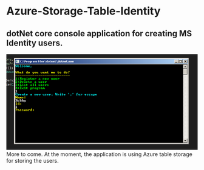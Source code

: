 # Azure-Storage-Table-Identity
## dotNet core console application for creating MS Identity users.
![alt tag](https://github.com/nilsjc/Azure-Storage-Table-Identity/blob/master/IdentityCoreApp.PNG)
More to come. At the moment, the application is using Azure table storage for storing the users.
